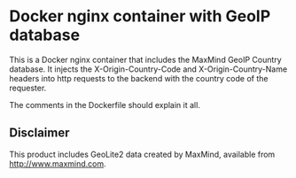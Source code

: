# Docker nginx container with GeoIP database

This is a Docker nginx container that includes the MaxMind GeoIP Country database. It injects the X-Origin-Country-Code and X-Origin-Country-Name headers into http requests to the backend with the country code of the requester.

The comments in the Dockerfile should explain it all.

## Disclaimer

This product includes GeoLite2 data created by MaxMind, available from
<a href="http://www.maxmind.com">http://www.maxmind.com</a>.

